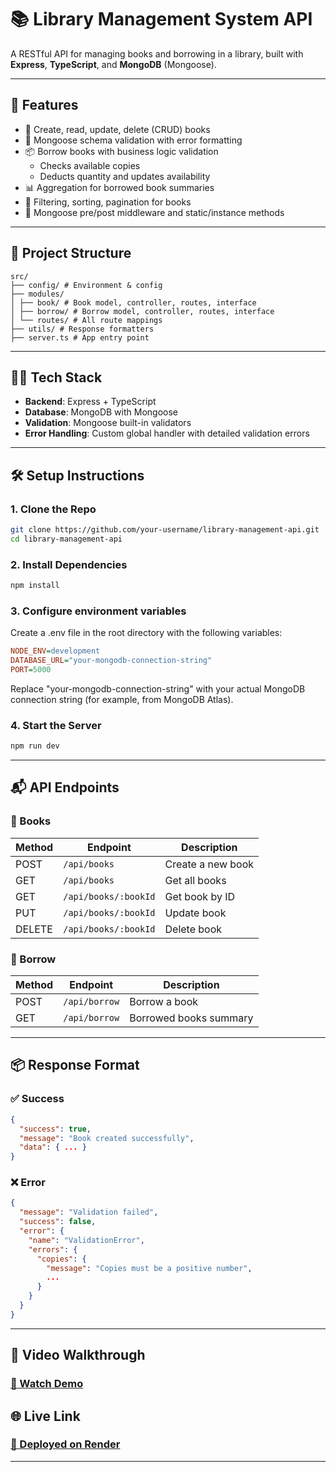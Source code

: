 # 📚 Library Management System API

A RESTful API for managing books and borrowing in a library, built with **Express**, **TypeScript**, and **MongoDB** (Mongoose).

---

## 🚀 Features

- 📖 Create, read, update, delete (CRUD) books
- 🧠 Mongoose schema validation with error formatting
- 📦 Borrow books with business logic validation
  - Checks available copies
  - Deducts quantity and updates availability
- 📊 Aggregation for borrowed book summaries
- 📌 Filtering, sorting, pagination for books
- 🧪 Mongoose pre/post middleware and static/instance methods

---

## 📁 Project Structure
```
src/
├── config/ # Environment & config
├── modules/
│ ├── book/ # Book model, controller, routes, interface
│ ├── borrow/ # Borrow model, controller, routes, interface
│ └── routes/ # All route mappings
├── utils/ # Response formatters
├── server.ts # App entry point
```

---

## 🧑‍💻 Tech Stack

- **Backend**: Express + TypeScript
- **Database**: MongoDB with Mongoose
- **Validation**: Mongoose built-in validators
- **Error Handling**: Custom global handler with detailed validation errors

---

## 🛠️ Setup Instructions

### 1. Clone the Repo

```bash
git clone https://github.com/your-username/library-management-api.git
cd library-management-api
```

### 2. Install Dependencies

```bash
npm install
```

### 3. Configure environment variables
Create a .env file in the root directory with the following variables:

```ini
NODE_ENV=development
DATABASE_URL="your-mongodb-connection-string"
PORT=5000
```
Replace "your-mongodb-connection-string" with your actual MongoDB connection string (for example, from MongoDB Atlas).

### 4. Start the Server

```bash
npm run dev
```

---

## 📬 API Endpoints

### 🔹 Books
| Method | Endpoint             | Description       |
|--------|----------------------|-------------------|
| POST   | `/api/books`         | Create a new book |
| GET    | `/api/books`         | Get all books     |
| GET    | `/api/books/:bookId` | Get book by ID    |
| PUT    | `/api/books/:bookId` | Update book       |
| DELETE | `/api/books/:bookId` | Delete book       |

### 🔹 Borrow
| Method | Endpoint      | Description            |
| ------ | ------------- | ---------------------- |
| POST   | `/api/borrow` | Borrow a book          |
| GET    | `/api/borrow` | Borrowed books summary |

---

## 📦 Response Format

### ✅ Success
```json
{
  "success": true,
  "message": "Book created successfully",
  "data": { ... }
}
```

### ❌ Error
```json
{
  "message": "Validation failed",
  "success": false,
  "error": {
    "name": "ValidationError",
    "errors": {
      "copies": {
        "message": "Copies must be a positive number",
        ...
      }
    }
  }
}
```

---

## 🎥 Video Walkthrough

### [🔗 Watch Demo](https://library-management-api-m61d.onrender.com)

## 🌐 Live Link

### [🚀 Deployed on Render](https://library-management-api-m61d.onrender.com)

---



